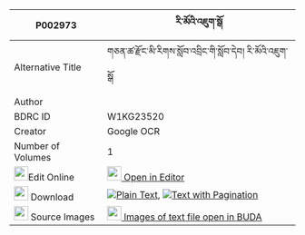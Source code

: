 |P002973|རི་མོའི་འཇུག་སྒོ 
| --- | --- 
|Alternative Title |གཅན་ཚ་རྫོང་མི་རིགས་སློབ་འབྲིང་གི་སློབ་དེབ། རི་མོའི་འཇུག་སྒོ
|Author | 
|BDRC ID | W1KG23520
|Creator | Google OCR
|Number of Volumes| 1
|<img width="25" src="https://img.icons8.com/color/25/000000/edit-property.png">Edit Online| [<img width="25" src="https://avatars.githubusercontent.com/u/45091458?s=200&v=4"> Open in Editor](http://editor.openpecha.org/P002973)
|<img width="25" src="https://img.icons8.com/fluent/48/000000/download-2.png"/>  Download | [![](https://img.icons8.com/color/20/000000/txt.png)Plain Text](https://github.com/Openpecha/P002973/releases/download/v1/rimo_i_juk_go_plain_P002973.zip), [![](https://img.icons8.com/color/20/000000/txt.png)Text with Pagination](https://github.com/Openpecha/P002973/releases/download/v1/rimo_i_juk_go_pages_P002973.zip)
|<img width="25" src="https://img.icons8.com/plasticine/100/000000/pictures-folder.png"/>  Source Images | [<img width="25" src="https://library.bdrc.io/icons/BUDA-small.svg"> Images of text file open in BUDA](https://library.bdrc.io/show/bdr:W1KG23520)